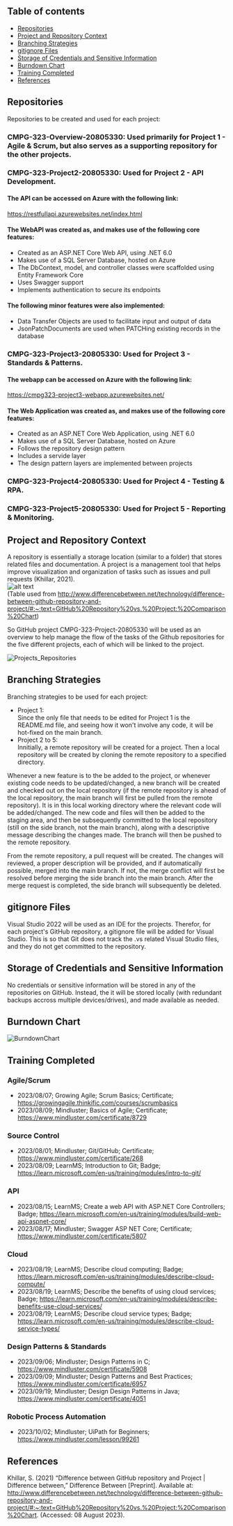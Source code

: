 ## Table of contents

- [Repositories](#repositories)  
- [Project and Repository Context](#project-and-repository-context)  
- [Branching Strategies](#branching-strategies)  
- [gitignore Files](#gitignore-files)
- [Storage of Credentials and Sensitive Information](#storage-of-credentials-and-sensitive-information)
- [Burndown Chart](#burndown-chart)
- [Training Completed](#training-completed)
- [References](#references) 

## Repositories
Repositories to be created and used for each project:  
### CMPG-323-Overview-20805330: Used primarily for Project 1 - Agile & Scrum, but also serves as a supporting repository for the other projects. 

### CMPG-323-Project2-20805330: Used for Project 2 - API Development.
#### The API can be accessed on Azure with the following link:
https://restfullapi.azurewebsites.net/index.html
#### The WebAPI was created as, and makes use of the following core features:  
- Created as an ASP.NET Core Web API, using .NET 6.0 
- Makes use of a SQL Server Database, hosted on Azure
- The DbContext, model, and controller classes were scaffolded using Entity Framework Core
- Uses Swagger support
- Implements authentication to secure its endpoints 

#### The following minor features were also implemented:
- Data Transfer Objects are used to facilitate input and output of data
- JsonPatchDocuments are used when PATCHing existing records in the database

### CMPG-323-Project3-20805330: Used for Project 3 - Standards & Patterns.
#### The webapp can be accessed on Azure with the following link:
https://cmpg323-project3-webapp.azurewebsites.net/
#### The Web Application was created as, and makes use of the following core features:  
- Created as an ASP.NET Core Web Application, using .NET 6.0 
- Makes use of a SQL Server Database, hosted on Azure
- Follows the repository design pattern
- Includes a servide layer
- The design pattern layers are implemented between projects
  
### CMPG-323-Project4-20805330: Used for Project 4 - Testing & RPA.

### CMPG-323-Project5-20805330: Used for Project 5 - Reporting & Monitoring.

## Project and Repository Context
A repository is essentially a storage location (similar to a folder) that stores related files and documentation. A project is a management tool that helps improve visualization and organization of tasks such as issues and pull requests (Khillar, 2021).  
![alt text](http://cdn.differencebetween.net/wp-content/uploads/2021/03/GitHub-Repository-vs-Project.jpg)  
(Table used from http://www.differencebetween.net/technology/difference-between-github-repository-and-project/#:~:text=GitHub%20Repository%20vs.%20Project:%20Comparison%20Chart)  

So GitHub project CMPG-323-Project-20805330 will be used as an overview to help manage the flow of the tasks of the Github repositories for the five different projects, each of which will be linked to the project.  

![Projects_Repositories](https://github.com/Leon-0202/CMPG-323-Overview-20805330/assets/110893659/7d703558-ebc6-4ce7-aa7b-49c0e36d1e78)  

## Branching Strategies
Branching strategies to be used for each project:
- Project 1:  
Since the only file that needs to be edited for Project 1 is the README.md file, and seeing how it won't involve any code, it will be hot-fixed on the main branch.
- Project 2 to 5:  
Innitially, a remote repository will be created for a project.  Then a local repository will be created by cloning the remote repository to a specified directory.

Whenever a new feature is to the be added to the project, or whenever existing code needs to be updated/changed, a new branch will be created and checked out on the local repository (if the remote repository is ahead of the local repository, the main branch will first be pulled from the remote repository). It is in this local working directory where the relevant code will be added/changed. The new code and files will then be added to the staging area, and then be subsequently committed to the local repository (still on the side branch, not the main branch), along with a descriptive message describing the changes made. The branch will then be pushed to the remote repository.  

From the remote repository, a pull request will be created.  The changes will reviewed, a proper description will be provided, and if automatically possible, merged into the main branch.  If not, the merge conflict will first be resolved before merging the side branch into the main branch.  After the merge request is completed, the side branch will subsequently be deleted.  

## gitignore Files
Visual Studio 2022 will be used as an IDE for the projects. Therefor, for each project's GitHub repository, a gitignore file will be added for Visual Studio.  This is so that Git does not track the .vs related Visual Studio files, and they do not get committed to the repository.  

## Storage of Credentials and Sensitive Information
No credentials or sensitive information will be stored in any of the repositories on GitHub.  Instead, the it will be stored locally (with redundant backups accross multiple devices/drives), and made available as needed.  

## Burndown Chart
![BurndownChart](https://github.com/Leon-0202/CMPG-323-Overview-20805330/assets/110893659/265a3160-78a7-4bca-8c1a-cb9844496217)  

## Training Completed
### Agile/Scrum
- 2023/08/07; Growing Agile; Scrum Basics; Certificate; https://growingagile.thinkific.com/courses/scrumbasics  
- 2023/08/09; Mindluster; Basics of Agile; Certificate; https://www.mindluster.com/certificate/8729

### Source Control
- 2023/08/01; Mindluster; Git/GitHub; Certificate; https://www.mindluster.com/certificate/268
- 2023/08/09; LearnMS; Introduction to Git; Badge; https://learn.microsoft.com/en-us/training/modules/intro-to-git/

### API
- 2023/08/15; LearnMS; Create a web API with ASP.NET Core Controllers; Badge; https://learn.microsoft.com/en-us/training/modules/build-web-api-aspnet-core/
- 2023/08/17; Mindluster; Swagger ASP NET Core; Certificate; https://www.mindluster.com/certificate/5807

### Cloud
- 2023/08/19; LearnMS; Describe cloud computing; Badge; https://learn.microsoft.com/en-us/training/modules/describe-cloud-compute/
- 2023/08/19; LearnMS; Describe the benefits of using cloud services; Badge; https://learn.microsoft.com/en-us/training/modules/describe-benefits-use-cloud-services/
- 2023/08/19; LearnMS; Describe cloud service types; Badge; https://learn.microsoft.com/en-us/training/modules/describe-cloud-service-types/

### Design Patterns & Standards
- 2023/09/06; Mindluster; Design Patterns in C; https://www.mindluster.com/certificate/5908
- 2023/09/09; Mindluster; Design Patterns and Best Practices; https://www.mindluster.com/certificate/6957
- 2023/09/19; Mindluster; Design Design Patterns in Java; https://www.mindluster.com/certificate/4051

### Robotic Process Automation
- 2023/10/02; Mindluster; UiPath for Beginners; https://www.mindluster.com/lesson/99261

## References
Khillar, S. (2021) “Difference between GitHub repository and Project | Difference between,” Difference Between [Preprint]. Available at: http://www.differencebetween.net/technology/difference-between-github-repository-and-project/#:~:text=GitHub%20Repository%20vs.%20Project:%20Comparison%20Chart. (Accessed: 08 August 2023).
